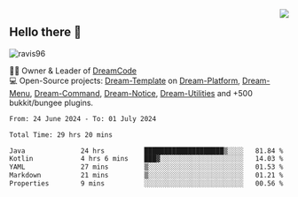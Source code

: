 <img align='right' src="https://github-readme-stats.vercel.app/api?username=Ravis96&show_icons=true">

## Hello there 👋
<p align="left"> <img src="https://komarev.com/ghpvc/?username=ravis96&label=Profile%20views&color=0e75b6&style=flat" alt="ravis96" /> </p>

👨‍💻 Owner & Leader of [DreamCode](https://github.com/DreamPoland) <br>
💻 Open-Source projects: [Dream-Template](https://github.com/DreamPoland/dream-template) on [Dream-Platform](https://github.com/DreamPoland/dream-platform), [Dream-Menu](https://github.com/DreamPoland/dream-menu), [Dream-Command](https://github.com/DreamPoland/dream-command), [Dream-Notice](https://github.com/DreamPoland/dream-notice), [Dream-Utilities](https://github.com/DreamPoland/dream-utilities) and +500 bukkit/bungee plugins.

<!--START_SECTION:waka-->

```txt
From: 24 June 2024 - To: 01 July 2024

Total Time: 29 hrs 20 mins

Java              24 hrs          ████████████████████▒░░░░   81.84 %
Kotlin            4 hrs 6 mins    ███▓░░░░░░░░░░░░░░░░░░░░░   14.03 %
YAML              27 mins         ▒░░░░░░░░░░░░░░░░░░░░░░░░   01.53 %
Markdown          21 mins         ▒░░░░░░░░░░░░░░░░░░░░░░░░   01.21 %
Properties        9 mins          ░░░░░░░░░░░░░░░░░░░░░░░░░   00.56 %
```

<!--END_SECTION:waka-->
